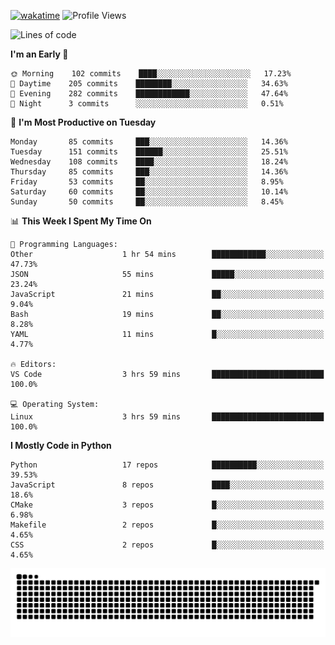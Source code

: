 [![wakatime](https://wakatime.com/badge/user/b920b284-3cde-4cd4-b72e-f7f22d050b16.svg)](https://wakatime.com/@b920b284-3cde-4cd4-b72e-f7f22d050b16)
![Profile Views](http://img.shields.io/badge/Profile%20Views-4586-blue)
<!--START_SECTION:waka-->
![Lines of code](https://img.shields.io/badge/From%20Hello%20World%20I%27ve%20Written--622%20Thousand%20lines%20of%20code-blue)

**I'm an Early 🐤** 

```text
🌞 Morning    102 commits    ████░░░░░░░░░░░░░░░░░░░░░   17.23% 
🌆 Daytime    205 commits    ████████░░░░░░░░░░░░░░░░░   34.63% 
🌃 Evening    282 commits    ████████████░░░░░░░░░░░░░   47.64% 
🌙 Night      3 commits      ░░░░░░░░░░░░░░░░░░░░░░░░░   0.51%

```
📅 **I'm Most Productive on Tuesday** 

```text
Monday       85 commits     ███░░░░░░░░░░░░░░░░░░░░░░   14.36% 
Tuesday      151 commits    ██████░░░░░░░░░░░░░░░░░░░   25.51% 
Wednesday    108 commits    ████░░░░░░░░░░░░░░░░░░░░░   18.24% 
Thursday     85 commits     ███░░░░░░░░░░░░░░░░░░░░░░   14.36% 
Friday       53 commits     ██░░░░░░░░░░░░░░░░░░░░░░░   8.95% 
Saturday     60 commits     ██░░░░░░░░░░░░░░░░░░░░░░░   10.14% 
Sunday       50 commits     ██░░░░░░░░░░░░░░░░░░░░░░░   8.45%

```


📊 **This Week I Spent My Time On** 

```text
💬 Programming Languages: 
Other                    1 hr 54 mins        ████████████░░░░░░░░░░░░░   47.73% 
JSON                     55 mins             █████░░░░░░░░░░░░░░░░░░░░   23.24% 
JavaScript               21 mins             ██░░░░░░░░░░░░░░░░░░░░░░░   9.04% 
Bash                     19 mins             ██░░░░░░░░░░░░░░░░░░░░░░░   8.28% 
YAML                     11 mins             █░░░░░░░░░░░░░░░░░░░░░░░░   4.77%

🔥 Editors: 
VS Code                  3 hrs 59 mins       █████████████████████████   100.0%

💻 Operating System: 
Linux                    3 hrs 59 mins       █████████████████████████   100.0%

```

**I Mostly Code in Python** 

```text
Python                   17 repos            ██████████░░░░░░░░░░░░░░░   39.53% 
JavaScript               8 repos             ████░░░░░░░░░░░░░░░░░░░░░   18.6% 
CMake                    3 repos             █░░░░░░░░░░░░░░░░░░░░░░░░   6.98% 
Makefile                 2 repos             █░░░░░░░░░░░░░░░░░░░░░░░░   4.65% 
CSS                      2 repos             █░░░░░░░░░░░░░░░░░░░░░░░░   4.65%

```



<!--END_SECTION:waka-->
![Snake animation](https://raw.githubusercontent.com/timmypidashev/timmypidashev/main/commits.svg)
